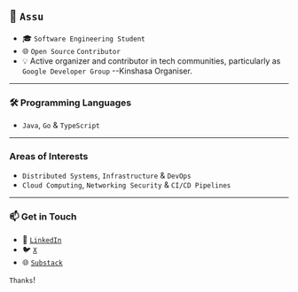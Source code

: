## 👋 `Assu`
- 🎓 `Software Engineering Student`
- 🌐 `Open Source` `Contributor` 
- 💡 Active organizer and contributor in tech communities, particularly as `Google Developer Group` --Kinshasa Organiser.
---
### 🛠️ Programming Languages
- `Java`, `Go` & `TypeScript`
---
### Areas of Interests
- `Distributed Systems`, `Infrastructure` & `DevOps`
- `Cloud Computing`, `Networking Security` & `CI/CD Pipelines`
---
### 📫 Get in Touch
- 💼 [`LinkedIn`](https://www.linkedin.com/in/assu2000)  
- 🐦 [`X`](https://twitter.com/assu_2000)  
- 🌐 [`Substack`](https://assu2000.substack.com/)

`Thanks`!
